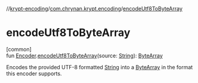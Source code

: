 //[krypt-encoding](../../index.md)/[com.chrynan.krypt.encoding](index.md)/[encodeUtf8ToByteArray](encode-utf8-to-byte-array.md)

# encodeUtf8ToByteArray

[common]\
fun [Encoder](-encoder/index.md).[encodeUtf8ToByteArray](encode-utf8-to-byte-array.md)(source: [String](https://kotlinlang.org/api/latest/jvm/stdlib/kotlin/-string/index.html)): [ByteArray](https://kotlinlang.org/api/latest/jvm/stdlib/kotlin/-byte-array/index.html)

Encodes the provided UTF-8 formatted [String](encode-utf8-to-byte-array.md) into a [ByteArray](https://kotlinlang.org/api/latest/jvm/stdlib/kotlin/-byte-array/index.html) in the format this encoder supports.

